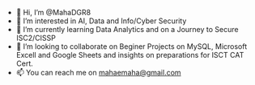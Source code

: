 - 👋 Hi, I’m @MahaDGR8
- 👀 I’m interested in AI, Data and Info/Cyber Security 
- 🌱 I’m currently learning Data Analytics and on a Journey to Secure ISC2/CISSP
- 💞️ I’m looking to collaborate on Beginer Projects on MySQL, Microsoft Excell and Google Sheets and insights on preparations for ISCT CAT Cert.
- 📫 You can reach me on mahaemaha@gmail.com

<!---
MahaDGR8/MahaDGR8 is a ✨ special ✨ repository because its `README.md` (this file) appears on your GitHub profile.
You can click the Preview link to take a look at your changes.
--->
